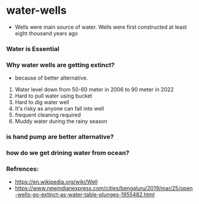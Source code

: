 # water-wells
- Wells were main source of water. Wells were first constructed at least eight thousand years ago

### Water is Essential



### Why water wells are getting extinct?
- because of better alternative.
1. Water level down from 50-60 meter in 2006 to 90 meter in 2022
2. Hard to pull water using bucket
3. Hard to dig water well
4. It's risky as anyone can fall into well
5. frequent cleaning required
6. Muddy water during the rainy season

### is hand pump are better alternative?

### how do we get drining water from ocean?

### Refrences:
- https://en.wikipedia.org/wiki/Well
- https://www.newindianexpress.com/cities/bengaluru/2019/mar/25/open-wells-go-extinct-as-water-table-plunges-1955482.html